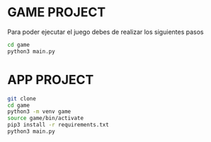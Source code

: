 # GAME PROJECT

Para poder ejecutar el juego debes de realizar los siguientes pasos
``` sh
cd game
python3 main.py
```
# APP PROJECT

``` sh
git clone
cd game
python3 -m venv game
source game/bin/activate
pip3 install -r requirements.txt
python3 main.py

```
